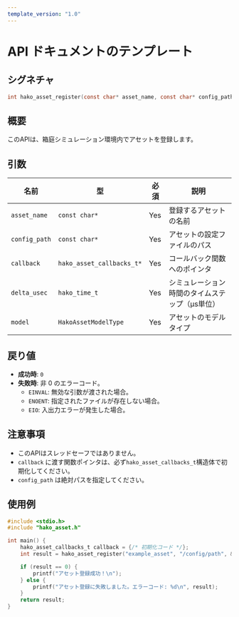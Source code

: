 ```yaml
---
template_version: "1.0"
---
```

# API ドキュメントのテンプレート

## シグネチャ

```c
int hako_asset_register(const char* asset_name, const char* config_path, hako_asset_callbacks_t* callback, hako_time_t delta_usec, HakoAssetModelType model);
```

## 概要
このAPIは、箱庭シミュレーション環境内でアセットを登録します。

## 引数
| 名前          | 型                       | 必須 | 説明                                         |
|---------------|--------------------------|------|----------------------------------------------|
| `asset_name`  | `const char*`            | Yes  | 登録するアセットの名前                      |
| `config_path` | `const char*`            | Yes  | アセットの設定ファイルのパス                |
| `callback`    | `hako_asset_callbacks_t*`| Yes  | コールバック関数へのポインタ                |
| `delta_usec`  | `hako_time_t`            | Yes  | シミュレーション時間のタイムステップ（μs単位）|
| `model`       | `HakoAssetModelType`     | Yes  | アセットのモデルタイプ                      |

## 戻り値
- **成功時**: `0`
- **失敗時**: 非 0 のエラーコード。
  - `EINVAL`: 無効な引数が渡された場合。
  - `ENOENT`: 指定されたファイルが存在しない場合。
  - `EIO`: 入出力エラーが発生した場合。

## 注意事項
- このAPIはスレッドセーフではありません。
- `callback` に渡す関数ポインタは、必ず`hako_asset_callbacks_t`構造体で初期化してください。
- `config_path` は絶対パスを指定してください。

## 使用例
```c
#include <stdio.h>
#include "hako_asset.h"

int main() {
    hako_asset_callbacks_t callback = {/* 初期化コード */};
    int result = hako_asset_register("example_asset", "/config/path", &callback, 1000, HAKO_ASSET_MODEL_CONTROLLER);

    if (result == 0) {
        printf("アセット登録成功！\n");
    } else {
        printf("アセット登録に失敗しました。エラーコード: %d\n", result);
    }
    return result;
}
